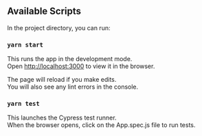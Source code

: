 ## Available Scripts

In the project directory, you can run:

### `yarn start`

This runs the app in the development mode.<br />
Open [http://localhost:3000](http://localhost:3000) to view it in the browser.

The page will reload if you make edits.<br />
You will also see any lint errors in the console.

### `yarn test`

This launches the Cypress test runner.<br />
When the browser opens, click on the App.spec.js file to run tests.
